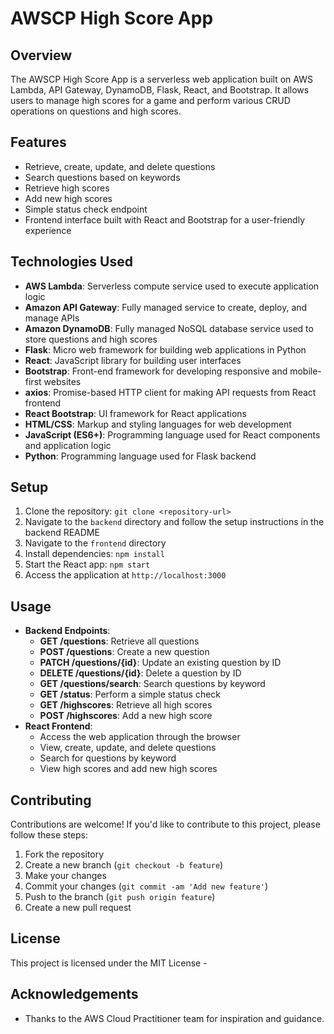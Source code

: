 # AWSCP High Score App

## Overview
The AWSCP High Score App is a serverless web application built on AWS Lambda, API Gateway, DynamoDB, Flask, React, and Bootstrap. It allows users to manage high scores for a game and perform various CRUD operations on questions and high scores.

## Features
- Retrieve, create, update, and delete questions
- Search questions based on keywords
- Retrieve high scores
- Add new high scores
- Simple status check endpoint
- Frontend interface built with React and Bootstrap for a user-friendly experience

## Technologies Used
- **AWS Lambda**: Serverless compute service used to execute application logic
- **Amazon API Gateway**: Fully managed service to create, deploy, and manage APIs
- **Amazon DynamoDB**: Fully managed NoSQL database service used to store questions and high scores
- **Flask**: Micro web framework for building web applications in Python
- **React**: JavaScript library for building user interfaces
- **Bootstrap**: Front-end framework for developing responsive and mobile-first websites
- **axios**: Promise-based HTTP client for making API requests from React frontend
- **React Bootstrap**: UI framework for React applications
- **HTML/CSS**: Markup and styling languages for web development
- **JavaScript (ES6+)**: Programming language used for React components and application logic
- **Python**: Programming language used for Flask backend

## Setup
1. Clone the repository: `git clone <repository-url>`
2. Navigate to the `backend` directory and follow the setup instructions in the backend README
3. Navigate to the `frontend` directory
4. Install dependencies: `npm install`
5. Start the React app: `npm start`
6. Access the application at `http://localhost:3000`

## Usage
- **Backend Endpoints**:
  - **GET /questions**: Retrieve all questions
  - **POST /questions**: Create a new question
  - **PATCH /questions/{id}**: Update an existing question by ID
  - **DELETE /questions/{id}**: Delete a question by ID
  - **GET /questions/search**: Search questions by keyword
  - **GET /status**: Perform a simple status check
  - **GET /highscores**: Retrieve all high scores
  - **POST /highscores**: Add a new high score
- **React Frontend**:
  - Access the web application through the browser
  - View, create, update, and delete questions
  - Search for questions by keyword
  - View high scores and add new high scores

## Contributing
Contributions are welcome! If you'd like to contribute to this project, please follow these steps:
1. Fork the repository
2. Create a new branch (`git checkout -b feature`)
3. Make your changes
4. Commit your changes (`git commit -am 'Add new feature'`)
5. Push to the branch (`git push origin feature`)
6. Create a new pull request

## License
This project is licensed under the MIT License -

## Acknowledgements
- Thanks to the AWS Cloud Practitioner team for inspiration and guidance.
